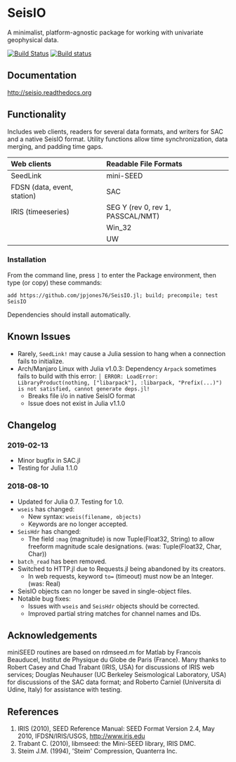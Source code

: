 # SeisIO
A minimalist, platform-agnostic package for working with univariate geophysical data.

[![Build Status](https://travis-ci.org/jpjones76/SeisIO.jl.svg?branch=master)](https://travis-ci.org/jpjones76/SeisIO.jl) [![Build status](https://ci.appveyor.com/api/projects/status/ocilv0u1sy41m934/branch/master?svg=true)](https://ci.appveyor.com/project/jpjones76/seisio-jl/branch/master)

## Documentation
http://seisio.readthedocs.org

## Functionality
Includes web clients, readers for several data formats, and writers for SAC and a native SeisIO format. Utility functions allow time synchronization, data merging, and padding time gaps.

| **Web clients** | **Readable File Formats** |
|:----------------|:--------------------------|
| SeedLink | mini-SEED |
| FDSN (data, event, station)| SAC |
|  IRIS (timeeseries) | SEG Y (rev 0, rev 1, PASSCAL/NMT) |
|| Win_32 |
|| UW |

### Installation
From the command line, press `]` to enter the Package environment, then type (or copy) these commands:

```
add https://github.com/jpjones76/SeisIO.jl; build; precompile; test SeisIO
```

Dependencies should install automatically.

## Known Issues
* Rarely, `SeedLink!` may cause a Julia session to hang when a connection fails to initialize.
* Arch/Manjaro Linux with Julia v1.0.3: Dependency `Arpack` sometimes fails to build with this error: `│ ERROR: LoadError: LibraryProduct(nothing, ["libarpack"], :libarpack, "Prefix(...)") is not satisfied, cannot generate deps.jl!`
  + Breaks file i/o in native SeisIO format
  + Issue does not exist in Julia v1.1.0


## Changelog
### 2019-02-13
* Minor bugfix in SAC.jl
* Testing for Julia 1.1.0

### 2018-08-10
* Updated for Julia 0.7. Testing for 1.0.
* `wseis` has changed:
  + New syntax: `wseis(filename, objects)`
  + Keywords are no longer accepted.
* `SeisHdr` has changed:
  + The field `:mag` (magnitude) is now Tuple(Float32, String) to allow freeform magnitude scale designations. (was: Tuple(Float32, Char, Char))
* `batch_read` has been removed.
* Switched to HTTP.jl due to Requests.jl being abandoned by its creators.
  + In web requests, keyword `to=` (timeout) must now be an Integer. (was: Real)
* SeisIO objects can no longer be saved in single-object files.
* Notable bug fixes:
  + Issues with `wseis` and `SeisHdr` objects should be corrected.
  + Improved partial string matches for channel names and IDs.

## Acknowledgements
miniSEED routines are based on rdmseed.m for Matlab by Francois Beauducel, Institut de Physique du Globe de Paris (France). Many thanks to Robert Casey and Chad Trabant (IRIS, USA) for discussions of IRIS web services;  Douglas Neuhauser (UC Berkeley Seismological Laboratory, USA) for discussions of the SAC data format; and Roberto Carniel (Universita di Udine, Italy) for assistance with testing.

## References
1. IRIS (2010), SEED Reference Manual: SEED Format Version 2.4, May 2010, IFDSN/IRIS/USGS, http://www.iris.edu
2. Trabant C. (2010), libmseed: the Mini-SEED library, IRIS DMC.
3. Steim J.M. (1994), 'Steim' Compression, Quanterra Inc.
